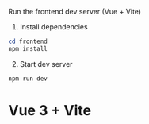 Run the frontend dev server (Vue + Vite)

1. Install dependencies

```powershell
cd frontend
npm install
```

2. Start dev server

```powershell
npm run dev
```
# Vue 3 + Vite

